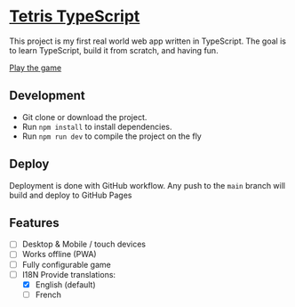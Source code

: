 # [Tetris TypeScript](https://sylvaindethier.github.io/tetris-ts/)

This project is my first real world web app written in TypeScript.
The goal is to learn TypeScript, build it from scratch, and having fun.

[Play the game](https://sylvaindethier.github.io/tetris-ts/)

## Development

- Git clone or download the project.
- Run `npm install` to install dependencies.
- Run `npm run dev` to compile the project on the fly

## Deploy

Deployment is done with GitHub workflow.
Any push to the `main` branch will build and deploy to GitHub Pages

## Features

- [ ] Desktop & Mobile / touch devices
- [ ] Works offline (PWA)
- [ ] Fully configurable game
- [ ] I18N Provide translations:
  - [x] English (default)
  - [ ] French
